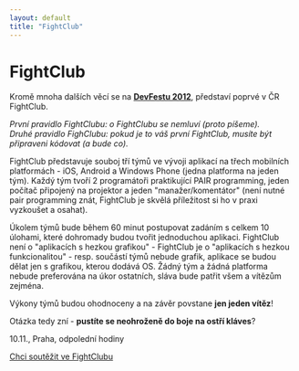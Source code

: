 ```yaml
---
layout: default
title: "FightClub"
---
```


FightClub
=========

Kromě mnoha dalších věcí se na [**DevFestu 2012**](http://www.devfest.cz), představí poprvé v ČR FightClub.

*První pravidlo FightClubu: o FightClubu se nemluví (proto píšeme). <br />
Druhé pravidlo FighClubu: pokud je to váš první FightClub, musíte být připraveni kódovat (a bude co).*

FightClub představuje souboj tří týmů ve vývoji aplikací na třech mobilních platformách - iOS, Android a Windows Phone (jedna platforma na jeden tým). Každý tým tvoří 2 programátoři praktikující PAIR programming, jeden počítač připojený na projektor a jeden "manažer/komentátor" (není nutné pair programming znát, FightClub je skvělá příležitost si ho v praxi vyzkoušet a osahat). 

Úkolem týmů bude během 60 minut postupovat zadáním s celkem 10 úlohami, které dohromady budou tvořit jednoduchou aplikaci. FightClub není o "aplikacích s hezkou grafikou" - FightClub je o "aplikacích s hezkou funkcionalitou" - resp. součástí týmů nebude grafik, aplikace se budou dělat jen s grafikou, kterou dodává OS. Žádný tým a žádná platforma nebude preferována na úkor ostatních, sláva bude patřit všem a vítězům zejména. 

Výkony týmů budou ohodnoceny a na závěr povstane **jen jeden vítěz**!

Otázka tedy zní - **pustíte se neohroženě do boje na ostří kláves**? 

10.11., Praha, odpolední hodiny

<a href="https://docs.google.com/spreadsheet/viewform?formkey=dEZGNVl6Vm9IdWlGcXM4UkdUYnl1bHc6MA#gid=0" class="btn btn-primary" target="_blank">
  Chci soutěžit ve FightClubu
</a>